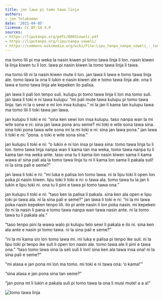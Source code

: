 ```yaml
---
title: jan lawa pi tomo tawa linja
authors:
- jan Telakoman
date: '2021-04-05'
license: CC BY-SA 4.0
sources:
- https://liputenpo.org/pdfs/0003soweli.pdf
- https://liputenpo.org/lipu/nanpa-soweli/
- https://commons.wikimedia.org/wiki/File:Lipu_tenpo_nanpa_soweli_-_tomo_tawa_linja.svg
---
```


ma tomo lili pi ma weka la nasin kiwen pi tomo tawa linja li lon. nasin kiwen la linja kiwen tu li lon. lawa pi nasin kiwen la tomo tawa linja li tawa.

ma tomo lili ni la nasin kiwen mute li lon. jan lawa li lawa e tomo tawa linja ale. tomo lawa la ona li lukin e nasin kiwen ale e tomo tawa linja ale. ona li lawa e tomo tawa linja ale kepeken ilo palisa.

jan lawa li pali lon tenpo suli. kulupu pi tomo tawa linja li lon ma tomo suli. jan lawa li toki e ni tawa kulupu: “mi pali mute tawa kulupu pi tomo tawa linja. tan ni la o sewi e mi lon insa kulupu.” ni la jan li kama tan kulupu tawa ma tomo lili li toki tawa jan lawa.

jan kulupu li toki e ni: “sina ken sewi lon insa kulupu. taso nanpa wan la mi wile sona e ni: sina jan lawa pona anu seme? mi toki e wile sona tawa sina. sina toki pona tawa wile sona mi la mi toki e ni: sina jan lawa pona.” jan lawa li toki e ni: “pona. o toki e wile sona sina.”

jan kulupu li toki e ni: “o lukin e ni lon insa pi lawa sina: tomo tawa linja tu li lon. tomo tawa linja nanpa wan li kama tan ma weka, tomo tawa nanpa tu li kama tan ma weka ante. taso ona tu li kama lon nasin kiwen sama li kama wawa a! sina pali ala la tomo tawa linja tu ni li kama lon sama li pakala suli! ni la sina pali e seme?”

jan lawa li toki e ni: “mi luka e palisa lon tomo lawa. ni la lipu toki li open lon poka pi nasin kiwen. lipu toki li toki e ni: o tawa ala. tomo tawa tu la jan li lukin e lipu toki ni. ona tu li pini e tawa pi tomo tawa ona.”

jan kulupu li toki e ni: “taso ken la palisa li pakala. sina ken ala open e lipu toki pi tawa ala. ni la sina pali e seme?” jan lawa li toki e ni: “ni la mi tawa poka nasin kepeken tenpo lili. ilo pi ante nasin li lon poka nasin. mi kepeken ilo ni la nasin li pana e tomo tawa nanpa wan tawa nasin ante. ni la tomo tawa tu li pakala ala.”

“taso tenpo pini la wawa walo pi kulupu telo sewi li pakala e ilo ni. sina ken ala ante e nasin pi tomo tawa. ni la sina pali e seme?”

“ni la mi kama sin lon tomo lawa mi. mi luka e palisa pi tenpo ike suli. ni la lipu toki pi tenpo ike suli li open lon nasin ale. tomo tawa ale li pini e tawa ona.” “taso tomo lawa sina la seli suli li lon! sina ken ala tawa insa ona! ni la sina pali e seme?”

“mi alasa e jan pona mi lon ma tomo. mi toki e ni tawa ona: ‘o kama!’”

“sina alasa e jan pona sina tan seme?”

“jan pona mi li lukin e pakala suli pi tomo tawa la ona li musi mute! a a a!”

![tomo tawa linja](https://upload.wikimedia.org/wikipedia/commons/7/7f/Lipu_tenpo_nanpa_soweli_-_tomo_tawa_linja.svg)